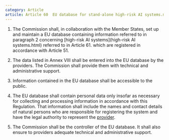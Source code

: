 ```yaml
---
category: Article
article: Article 60  EU database for stand-alone high-risk AI systems.md
---
```


1. The Commission shall, in collaboration with the Member States, set up and maintain a EU database containing information referred to in paragraph 2 concerning [high-risk AI systems](high-risk AI systems.html) referred to in Article 61.  which are registered in accordance with Article 51.

2. The data listed in Annex VIII shall be entered into the EU database by the providers. The Commission shall provide them with technical and administrative support.

3. Information contained in the EU database shall be accessible to the public.

4. The EU database shall contain personal data only insofar as necessary for collecting and processing information in accordance with this Regulation. That information shall include the names and contact details of natural persons who are responsible for registering the system and have the legal authority to represent the [provider](provider.html).

5. The Commission shall be the controller of the EU database. It shall also ensure to providers adequate technical and administrative support.